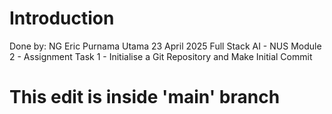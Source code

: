 # Introduction
Done by: NG Eric Purnama Utama
23 April 2025
Full Stack AI - NUS
Module 2 - Assignment
Task 1 - Initialise a Git Repository and Make Initial Commit

# This edit is inside 'main' branch
